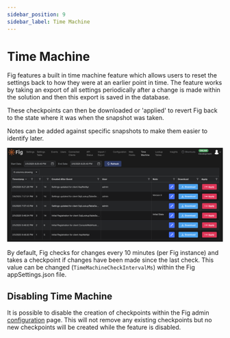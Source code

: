 ```yaml
---
sidebar_position: 9
sidebar_label: Time Machine
---
```


# Time Machine

Fig features a built in time machine feature which allows users to reset the settings back to how they were at an earlier point in time.
The feature works by taking an export of all settings periodically after a change is made within the solution and then this export is saved in the database.

These checkpoints can then be downloaded or 'applied' to revert Fig back to the state where it was when the snapshot was taken.

Notes can be added against specific snapshots to make them easier to identify later.

![Time Machine](../../static/img/time-machine.png)

By default, Fig checks for changes every 10 minutes (per Fig instance) and takes a checkpoint if changes have been made since the last check. This value can be changed (`TimeMachineCheckIntervalMs`) within the Fig appSettings.json file.

## Disabling Time Machine

It is possible to disable the creation of checkpoints within the Fig admin [configuration](./7-configuration.md#enable-time-machine) page. This will not remove any existing checkpoints but no new checkpoints will be created while the feature is disabled.
